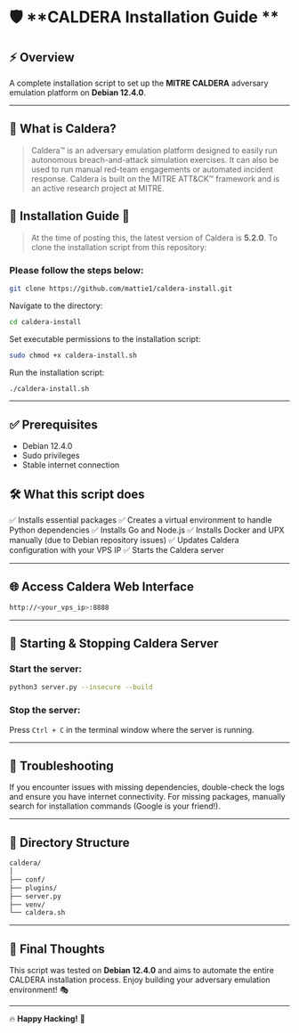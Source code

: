 # 🛡️ **CALDERA Installation Guide **

## ⚡️ **Overview**

A complete installation script to set up the **MITRE CALDERA** adversary emulation platform on **Debian 12.4.0**.

---

## 📌 What is Caldera? 

> Caldera™ is an adversary emulation platform designed to easily run autonomous breach-and-attack simulation exercises. It can also be used to run manual red-team engagements or automated incident response. Caldera is built on the MITRE ATT&CK™ framework and is an active research project at MITRE.

##  🚨 Installation Guide  🚨

> At the time of posting this, the latest version of Caldera is **5.2.0**. To clone the installation script from this repository:

### Please follow the steps below: 

```bash
git clone https://github.com/mattie1/caldera-install.git
```

Navigate to the directory:

```bash
cd caldera-install
```

Set executable permissions to the installation script:

```bash
sudo chmod +x caldera-install.sh
```

Run the installation script:

```bash
./caldera-install.sh
```

---

## ✅ **Prerequisites**

- Debian 12.4.0
- Sudo privileges
- Stable internet connection

## 🛠️ **What this script does**

✅ Installs essential packages
✅ Creates a virtual environment to handle Python dependencies
✅ Installs Go and Node.js
✅ Installs Docker and UPX manually (due to Debian repository issues)
✅ Updates Caldera configuration with your VPS IP
✅ Starts the Caldera server

---

## 🌐 **Access Caldera Web Interface**

```bash
http://<your_vps_ip>:8888
```

---

## 🔄 **Starting & Stopping Caldera Server**

### Start the server:

```bash
python3 server.py --insecure --build
```

### Stop the server:

Press `Ctrl + C` in the terminal window where the server is running.

---

## 🛑 **Troubleshooting**

If you encounter issues with missing dependencies, double-check the logs and ensure you have internet connectivity. For missing packages, manually search for installation commands (Google is your friend!).

---

## 📂 **Directory Structure**

```bash
caldera/
│
├── conf/
├── plugins/
├── server.py
├── venv/
└── caldera.sh
```

---

## 🎯 **Final Thoughts**

This script was tested on **Debian 12.4.0** and aims to automate the entire CALDERA installation process. Enjoy building your adversary emulation environment! 🎭

---

🔥 **Happy Hacking!** 👾

